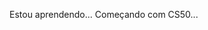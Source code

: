 Estou aprendendo...
Começando com CS50...

<!---
ignazweis2/ignazweis2 is a ✨ special ✨ repository because its `README.md` (this file) appears on your GitHub profile.
You can click the Preview link to take a look at your changes.
--->
